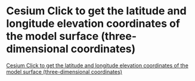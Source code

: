 # Cesium Click to get the latitude and longitude elevation coordinates of the model surface (three-dimensional coordinates)
[Cesium Click to get the latitude and longitude elevation coordinates of the model surface (three-dimensional coordinates)](https://aiwithcloud.com/2022/09/19/cesium_click_to_get_the_latitude_and_longitude_elevation_coordinates_of_the_model_surface_three_dimensional_coordinates/)